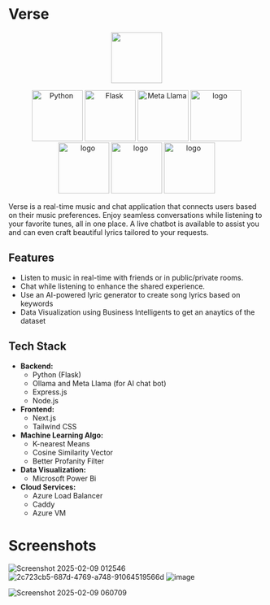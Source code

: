 # Verse

<p align="center">

<img src="https://github.com/user-attachments/assets/0285985c-f590-47d3-bfe1-209a50b823ae" width="100" />
</p>
<p align="center">

<img src="https://img.shields.io/badge/Python-3776AB?style=for-the-badge&logo=python&logoColor=white" alt="Python" width="100" />
<img src="https://img.shields.io/badge/Flask-000000?style=for-the-badge&logo=flask&logoColor=white" alt="Flask" width="100" />
<img src="https://img.shields.io/badge/Meta Llama-5C2D91?style=for-the-badge&logo=microsoft-azure&logoColor=white" alt="Meta Llama" width="100" />
  <img src="https://img.shields.io/badge/Node.js-43853D?style=for-the-badge&logo=node.js&logoColor=white" alt="logo" width="100" />
   <img src="https://img.shields.io/badge/JavaScript-323330?style=for-the-badge&logo=javascript&logoColor=F7DF1E" alt="logo" width="100" />

   <img src="https://img.shields.io/badge/-ReactJs-61DAFB?logo=react&logoColor=white&style=for-the-badge" alt="logo" width="100" />
  <img src="https://img.shields.io/badge/Tailwind_CSS-38B2AC?style=for-the-badge&logo=tailwind-css&logoColor=white" alt="logo" width="100" />
  </p>
<P>Verse is a real-time music and chat application that connects users based on their music preferences. Enjoy seamless conversations while listening to your favorite tunes, all in one place. A live chatbot is available to assist you and can even craft beautiful lyrics tailored to your requests.</P>

  ## Features
  - Listen to music in real-time with friends or in public/private rooms.
  - Chat while listening to enhance the shared experience.
  - Use an AI-powered lyric generator to create song lyrics based on keywords
  - Data Visualization using Business Intelligents to get an anaytics of the dataset



  ## Tech Stack
- **Backend:** 
  - Python (Flask)
  - Ollama and Meta Llama (for AI chat bot)
  - Express.js
  - Node.js
- **Frontend:** 
  - Next.js
  - Tailwind CSS
- **Machine Learning Algo:**
  - K-nearest Means
  - Cosine Similarity Vector
  - Better Profanity Filter
- **Data Visualization:**
  - Microsoft Power Bi
- **Cloud Services:**
  - Azure Load Balancer
  - Caddy
  - Azure VM
  

 # Screenshots 
![Screenshot 2025-02-09 012546](https://github.com/user-attachments/assets/4259d429-31c4-441c-ba83-b5aa596306ed)
![2c723cb5-687d-4769-a748-91064519566d](https://github.com/user-attachments/assets/459cc46d-76f0-4707-b35a-6be1e10e4d67)
![image](https://github.com/user-attachments/assets/0e32d5c0-2a2c-44d2-aaa3-323a8cb070e3)


![Screenshot 2025-02-09 060709](https://github.com/user-attachments/assets/ad1cbdb6-7334-4019-a186-4f8e6bd71c7f)


